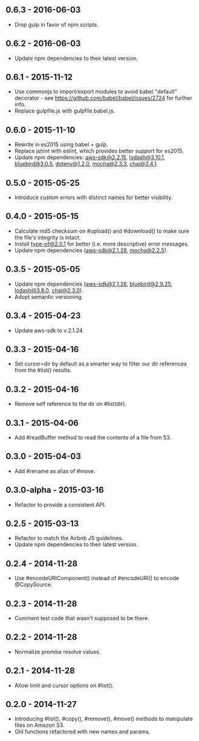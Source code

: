## 0.6.3 - 2016-06-03

* Drop gulp in favor of npm scripts.

## 0.6.2 - 2016-06-03

* Update npm dependencies to their latest version.

## 0.6.1 - 2015-11-12

* Use commonjs to import/export modules to avoid babel "default" decorator - see https://github.com/babel/babel/issues/2724 for further info.
* Replace gulpfile.js with gulpfile.babel.js.

## 0.6.0 - 2015-11-10

* Rewrite in es2015 using babel + gulp.
* Replace jshint with eslint, which provides better support for es2015.
* Update npm dependencies: aws-sdk@2.2.15, lodash@3.10.1, bluebird@3.0.5, dotenv@1.2.0, mocha@2.3.3, chai@3.4.1.

## 0.5.0 - 2015-05-25

* Introduce custom errors with distinct names for better visibility.

## 0.4.0 - 2015-05-15

* Calculate md5 checksum on #upload() and #download() to make sure the file's integrity is intact.
* Install type-of@2.0.1 for better (i.e. more descriptive) error messages.
* Update npm dependencies (aws-sdk@2.1.28, mocha@2.2.5).

## 0.3.5 - 2015-05-05

* Update npm dependencies (aws-sdk@2.1.26, bluebird@2.9.25, lodash@3.8.0, chai@2.3.0).
* Adopt semantic versioning.

## 0.3.4 - 2015-04-23

* Update aws-sdk to v.2.1.24.

## 0.3.3 - 2015-04-16

* Set cursor=dir by default as a smarter way to filter our dir references from the #list() results.

## 0.3.2 - 2015-04-16

* Remove self reference to the dir on #list(dir).

## 0.3.1 - 2015-04-06

* Add #readBuffer method to read the contents of a file from S3.

## 0.3.0 - 2015-04-03

* Add #rename as alias of #move.

## 0.3.0-alpha - 2015-03-16

* Refactor to provide a consistent API.

## 0.2.5 - 2015-03-13

* Refactor to match the Airbnb JS guidelines.
* Update npm dependencies to their latest version.

## 0.2.4 - 2014-11-28

* Use #encodeURIComponent() instead of #encodeURI() to encode @CopySource.

## 0.2.3 - 2014-11-28

* Comment test code that wasn't supposed to be there.

## 0.2.2 - 2014-11-28

* Normalize promise resolve values.

## 0.2.1 - 2014-11-28

* Allow limit and cursor options on #list().

## 0.2.0 - 2014-11-27

* Introducing #list(), #copy(), #remove(), #move() methods to manipulate files on Amazon S3.
* Old functions refactored with new names and params.
